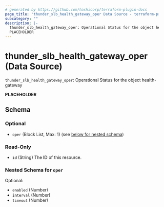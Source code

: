 ```yaml
---
# generated by https://github.com/hashicorp/terraform-plugin-docs
page_title: "thunder_slb_health_gateway_oper Data Source - terraform-provider-thunder"
subcategory: ""
description: |-
  thunder_slb_health_gateway_oper: Operational Status for the object health-gateway
  PLACEHOLDER
---
```


# thunder_slb_health_gateway_oper (Data Source)

`thunder_slb_health_gateway_oper`: Operational Status for the object health-gateway

__PLACEHOLDER__



<!-- schema generated by tfplugindocs -->
## Schema

### Optional

- `oper` (Block List, Max: 1) (see [below for nested schema](#nestedblock--oper))

### Read-Only

- `id` (String) The ID of this resource.

<a id="nestedblock--oper"></a>
### Nested Schema for `oper`

Optional:

- `enabled` (Number)
- `interval` (Number)
- `timeout` (Number)


